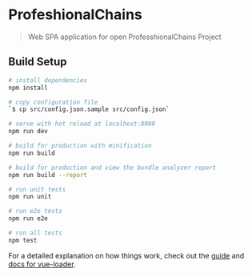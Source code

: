 # ProfeshionalChains

> Web SPA application for open ProfesshionalChains Project

## Build Setup

``` bash
# install dependencies
npm install

# copy configuration file
`$ cp src/config.json.sample src/config.json`

# serve with hot reload at localhost:8080
npm run dev

# build for production with minification
npm run build

# build for production and view the bundle analyzer report
npm run build --report

# run unit tests
npm run unit

# run e2e tests
npm run e2e

# run all tests
npm test
```

For a detailed explanation on how things work, check out the [guide](http://vuejs-templates.github.io/webpack/) and [docs for vue-loader](http://vuejs.github.io/vue-loader).
